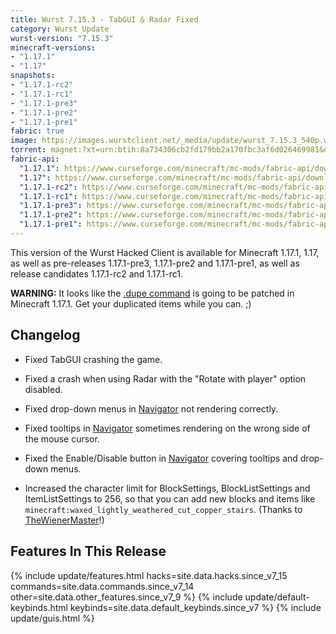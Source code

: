 ```yaml
---
title: Wurst 7.15.3 - TabGUI & Radar Fixed
category: Wurst Update
wurst-version: "7.15.3"
minecraft-versions:
- "1.17.1"
- "1.17"
snapshots:
- "1.17.1-rc2"
- "1.17.1-rc1"
- "1.17.1-pre3"
- "1.17.1-pre2"
- "1.17.1-pre1"
fabric: true
image: https://images.wurstclient.net/_media/update/wurst_7.15.3_540p.webp
torrent: magnet:?xt=urn:btih:8a734306cb2fd179bb2a170fbc3af6d026469981&dn=Wurst%207.15.3&tr=udp%3a%2f%2ftracker.opentrackr.org%3a1337%2fannounce&tr=udp%3a%2f%2fopen.tracker.cl%3a1337%2fannounce&tr=udp%3a%2f%2f9.rarbg.com%3a2810%2fannounce&tr=udp%3a%2f%2ftracker.openbittorrent.com%3a6969%2fannounce&tr=udp%3a%2f%2fexodus.desync.com%3a6969%2fannounce&tr=udp%3a%2f%2fwww.torrent.eu.org%3a451%2fannounce&tr=udp%3a%2f%2fvibe.sleepyinternetfun.xyz%3a1738%2fannounce&tr=udp%3a%2f%2ftracker1.bt.moack.co.kr%3a80%2fannounce&tr=udp%3a%2f%2ftracker.zerobytes.xyz%3a1337%2fannounce&tr=udp%3a%2f%2ftracker.torrent.eu.org%3a451%2fannounce&tr=udp%3a%2f%2ftracker.theoks.net%3a6969%2fannounce&tr=udp%3a%2f%2ftracker.srv00.com%3a6969%2fannounce&tr=udp%3a%2f%2ftracker.pomf.se%3a80%2fannounce&tr=udp%3a%2f%2ftracker.ololosh.space%3a6969%2fannounce&tr=udp%3a%2f%2ftracker.monitorit4.me%3a6969%2fannounce&tr=udp%3a%2f%2ftracker.moeking.me%3a6969%2fannounce&tr=udp%3a%2f%2ftracker.lelux.fi%3a6969%2fannounce&tr=udp%3a%2f%2ftracker.leech.ie%3a1337%2fannounce&tr=udp%3a%2f%2ftracker.jordan.im%3a6969%2fannounce&tr=udp%3a%2f%2ftracker.blacksparrowmedia.net%3a6969%2fannounce
fabric-api:
  "1.17.1": https://www.curseforge.com/minecraft/mc-mods/fabric-api/download/3377591
  "1.17": https://www.curseforge.com/minecraft/mc-mods/fabric-api/download/3341973
  "1.17.1-rc2": https://www.curseforge.com/minecraft/mc-mods/fabric-api/download/3377591
  "1.17.1-rc1": https://www.curseforge.com/minecraft/mc-mods/fabric-api/download/3358619
  "1.17.1-pre3": https://www.curseforge.com/minecraft/mc-mods/fabric-api/download/3358619
  "1.17.1-pre2": https://www.curseforge.com/minecraft/mc-mods/fabric-api/download/3358619
  "1.17.1-pre1": https://www.curseforge.com/minecraft/mc-mods/fabric-api/download/3358619
---
```

This version of the Wurst Hacked Client is available for Minecraft 1.17.1, 1.17, as well as pre-releases 1.17.1-pre3, 1.17.1-pre2 and 1.17.1-pre1, as well as release candidates 1.17.1-rc2 and 1.17.1-rc1.

**WARNING:** It looks like the [.dupe command](https://wurst.wiki/cmd/dupe) is going to be patched in Minecraft 1.17.1. Get your duplicated items while you can. ;)

## Changelog

- Fixed TabGUI crashing the game.

- Fixed a crash when using Radar with the "Rotate with player" option disabled.

- Fixed drop-down menus in [Navigator](https://wurst.wiki/navigator) not rendering correctly.

- Fixed tooltips in [Navigator](https://wurst.wiki/navigator) sometimes rendering on the wrong side of the mouse cursor.

- Fixed the Enable/Disable button in [Navigator](https://wurst.wiki/navigator) covering tooltips and drop-down menus.

- Increased the character limit for BlockSettings, BlockListSettings and ItemListSettings to 256, so that you can add new blocks and items like `minecraft:waxed_lightly_weathered_cut_copper_stairs`. (Thanks to <a href="https://github.com/TheWienerMaster" target="_blank">TheWienerMaster</a>!)

## Features In This Release

{% include update/features.html hacks=site.data.hacks.since_v7_15 commands=site.data.commands.since_v7_14 other=site.data.other_features.since_v7_9 %}
{% include update/default-keybinds.html keybinds=site.data.default_keybinds.since_v7 %}
{% include update/guis.html %}
